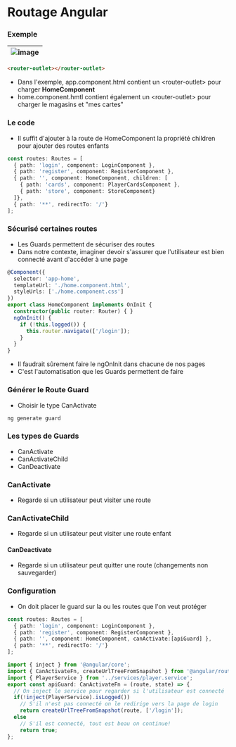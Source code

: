 # Routage Angular

### Exemple

| ![image](/img/infos/Guards/5W5-s3-re1.jpg) |
|-|

```html
<router-outlet></router-outlet>
```

- Dans l'exemple, app.component.html contient un \<router-outlet\> pour charger **HomeComponent**
- home.component.hmtl contient également un \<router-outlet\> pour charger le magasins et "mes cartes"

### Le code
- Il suffit d'ajouter à la route de HomeComponent la propriété children pour ajouter des routes enfants
```ts
const routes: Routes = [
  { path: 'login', component: LoginComponent },
  { path: 'register', component: RegisterComponent },
  { path: '', component: HomeComponent, children: [
    { path: 'cards', component: PlayerCardsComponent },
    { path: 'store', component: StoreComponent}
  ]},
  { path: '**', redirectTo: '/'}
];
```

### Sécurisé certaines routes
- Les Guards permettent de sécuriser des routes
- Dans notre contexte, imaginer devoir s'assurer que l'utilisateur est bien connecté avant d'accéder à une page
```ts
@Component({
  selector: 'app-home',
  templateUrl: './home.component.html',
  styleUrls: ['./home.component.css']
})
export class HomeComponent implements OnInit {
  constructor(public router: Router) { }
  ngOnInit() {
    if (!this.logged()) {
      this.router.navigate(['/login']);
    }
  }
}
```
- Il faudrait sûrement faire le ngOnInit dans chacune de nos pages
- C'est l'automatisation que les Guards permettent de faire

### Générer le Route Guard
- Choisir le type CanActivate
```powershell
ng generate guard
```

### Les types de Guards
- CanActivate
- CanActivateChild
- CanDeactivate

### CanActivate
- Regarde si un utilisateur peut visiter une route

### CanActivateChild
- Regarde si un utilisateur peut visiter une route enfant

#### CanDeactivate
- Regarde si un utilisateur peut quitter une route (changements non sauvegarder)

### Configuration
- On doit placer le guard sur la ou les routes que l'on veut protéger
```ts
const routes: Routes = [
  { path: 'login', component: LoginComponent },
  { path: 'register', component: RegisterComponent },
  { path: '', component: HomeComponent, canActivate:[apiGuard] },
  { path: '**', redirectTo: '/'}
];
```

```ts
import { inject } from '@angular/core';
import { CanActivateFn, createUrlTreeFromSnapshot } from '@angular/router';
import { PlayerService } from '../services/player.service';
export const apiGuard: CanActivateFn = (route, state) => {
  // On inject le service pour regarder si l'utilisateur est connecté
  if(!inject(PlayerService).isLogged())
    // S'il n'est pas connecté on le redirige vers la page de login
    return createUrlTreeFromSnapshot(route, ['/login']);
  else
    // S'il est connecté, tout est beau on continue!
    return true;
};
```